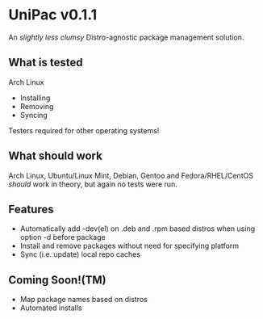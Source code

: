 # UniPac v0.1.1
An *slightly less clumsy* Distro-agnostic package management solution.

## What is tested
Arch Linux
- Installing
- Removing
- Syncing

Testers required for other operating systems!

## What should work
Arch Linux, Ubuntu/Linux Mint, Debian, Gentoo and Fedora/RHEL/CentOS *should* work in theory, but again no tests were run.

## Features
- Automatically add -dev(el) on .deb and .rpm based distros when using option -d before package
- Install and remove packages without need for specifying platform
- Sync (i.e. update) local repo caches

## Coming Soon!(TM)
- Map package names based on distros
- Automated installs


